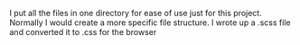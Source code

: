 I put all the files in one directory for ease of use just for this project. Normally I would create a more specific file structure.
I wrote up a .scss file and converted it to .css for the browser
